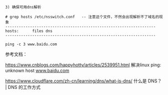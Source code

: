 ```
3) 确保可用dns解析 

# grep hosts /etc/nsswitch.conf   -- 注意这个文件，不然会出现解析不了域名的现象
------------------------------------------------------------------- 
hosts:      files dns 
------------------------------------------------------------------- 

ping -c 3 www.baidu.com 
```
参考文档：

https://www.cnblogs.com/happyhotty/articles/2539951.html  解决linux ping: unknown host www.baidu.com

https://www.cloudflare.com/zh-cn/learning/dns/what-is-dns/  什么是 DNS？ | DNS 的工作方式
